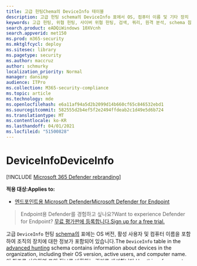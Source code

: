 ```yaml
---
title: 고급 헌팅Chema의 DeviceInfo 테이블
description: 고급 헌팅 schema의 DeviceInfo 표에서 OS, 컴퓨터 이름 및 기타 장치 정보에 대해 자세히 알아보기
keywords: 고급 헌팅, 위협 헌팅, 사이버 위협 헌팅, 검색, 쿼리, 원격 분석, schema 참조, kusto, 표, 열, 데이터 형식, 설명, deviceinfo, 장치, OS, 플랫폼, 사용자, DeviceInfo
search.product: eADQiWindows 10XVcnh
search.appverid: met150
ms.prod: m365-security
ms.mktglfcycl: deploy
ms.sitesec: library
ms.pagetype: security
ms.author: maccruz
author: schmurky
localization_priority: Normal
manager: dansimp
audience: ITPro
ms.collection: M365-security-compliance
ms.topic: article
ms.technology: mde
ms.openlocfilehash: e6a11af94a5d2b2099d14b660cf65c846532ebd1
ms.sourcegitcommit: 582555d2b4ef5f2e2494ffdeab2c1d49e5d6b724
ms.translationtype: MT
ms.contentlocale: ko-KR
ms.lasthandoff: 04/01/2021
ms.locfileid: "51500828"
---
```

# <a name="deviceinfo"></a><span data-ttu-id="989eb-104">DeviceInfo</span><span class="sxs-lookup"><span data-stu-id="989eb-104">DeviceInfo</span></span>

[!INCLUDE [Microsoft 365 Defender rebranding](../../includes/microsoft-defender.md)]

<span data-ttu-id="989eb-105">**적용 대상:**</span><span class="sxs-lookup"><span data-stu-id="989eb-105">**Applies to:**</span></span>
- [<span data-ttu-id="989eb-106">엔드포인트용 Microsoft Defender</span><span class="sxs-lookup"><span data-stu-id="989eb-106">Microsoft Defender for Endpoint</span></span>](https://go.microsoft.com/fwlink/p/?linkid=2154037)


><span data-ttu-id="989eb-107">Endpoint용 Defender를 경험하고 싶나요?</span><span class="sxs-lookup"><span data-stu-id="989eb-107">Want to experience Defender for Endpoint?</span></span> [<span data-ttu-id="989eb-108">무료 평가판에 등록합니다.</span><span class="sxs-lookup"><span data-stu-id="989eb-108">Sign up for a free trial.</span></span>](https://www.microsoft.com/microsoft-365/windows/microsoft-defender-atp?ocid=docs-wdatp-advancedhuntingref-abovefoldlink)

<span data-ttu-id="989eb-109">고급 `DeviceInfo` 헌팅 [schema의](advanced-hunting-overview.md) 표에는 OS 버전, 활성 사용자 및 컴퓨터 이름을 포함하여 조직의 장치에 대한 정보가 포함되어 있습니다.</span><span class="sxs-lookup"><span data-stu-id="989eb-109">The `DeviceInfo` table in the [advanced hunting](advanced-hunting-overview.md) schema contains information about devices in the organization, including their OS version, active users, and computer name.</span></span> <span data-ttu-id="989eb-110">이 참조를 사용하여 표의 정보를 반환하는 쿼리를 생성합니다.</span><span class="sxs-lookup"><span data-stu-id="989eb-110">Use this reference to construct queries that return information from the table.</span></span>

<span data-ttu-id="989eb-111">고급 헌팅 스마의 다른 표에 대한 자세한 내용은 고급 헌팅 스마 [참조 를 참조하세요.](advanced-hunting-schema-reference.md)</span><span class="sxs-lookup"><span data-stu-id="989eb-111">For information on other tables in the advanced hunting schema, see [the advanced hunting schema reference](advanced-hunting-schema-reference.md).</span></span>

| <span data-ttu-id="989eb-112">열 이름</span><span class="sxs-lookup"><span data-stu-id="989eb-112">Column name</span></span> | <span data-ttu-id="989eb-113">데이터 형식</span><span class="sxs-lookup"><span data-stu-id="989eb-113">Data type</span></span> | <span data-ttu-id="989eb-114">설명</span><span class="sxs-lookup"><span data-stu-id="989eb-114">Description</span></span> |
|-------------|-----------|-------------|
| `Timestamp` | <span data-ttu-id="989eb-115">datetime</span><span class="sxs-lookup"><span data-stu-id="989eb-115">datetime</span></span> | <span data-ttu-id="989eb-116">이벤트가 기록된 날짜와 시간</span><span class="sxs-lookup"><span data-stu-id="989eb-116">Date and time when the event was recorded</span></span> |
| `DeviceId` | <span data-ttu-id="989eb-117">문자열</span><span class="sxs-lookup"><span data-stu-id="989eb-117">string</span></span> | <span data-ttu-id="989eb-118">서비스에서 디바이스의 고유 식별자</span><span class="sxs-lookup"><span data-stu-id="989eb-118">Unique identifier for the device in the service</span></span> |
| `DeviceName` | <span data-ttu-id="989eb-119">문자열</span><span class="sxs-lookup"><span data-stu-id="989eb-119">string</span></span> | <span data-ttu-id="989eb-120">장치의 FQDN(FQDN)</span><span class="sxs-lookup"><span data-stu-id="989eb-120">Fully qualified domain name (FQDN) of the device</span></span> |
| `ClientVersion` | <span data-ttu-id="989eb-121">문자열</span><span class="sxs-lookup"><span data-stu-id="989eb-121">string</span></span> | <span data-ttu-id="989eb-122">디바이스에서 실행되는 끝점 에이전트 또는 센서의 버전</span><span class="sxs-lookup"><span data-stu-id="989eb-122">Version of the endpoint agent or sensor running on the device</span></span> |
| `PublicIP` | <span data-ttu-id="989eb-123">문자열</span><span class="sxs-lookup"><span data-stu-id="989eb-123">string</span></span> | <span data-ttu-id="989eb-124">등록된 장치에서 끝점용 Defender 서비스에 연결하는 데 사용하는 공용 IP 주소입니다.</span><span class="sxs-lookup"><span data-stu-id="989eb-124">Public IP address used by the onboarded device to connect to the Defender for Endpoint service.</span></span> <span data-ttu-id="989eb-125">장치 자체의 IP 주소, NAT 장치 또는 프록시일 수 있습니다.</span><span class="sxs-lookup"><span data-stu-id="989eb-125">This could be the IP address of the device itself, a NAT device, or a proxy</span></span> |
| `OSArchitecture` | <span data-ttu-id="989eb-126">문자열</span><span class="sxs-lookup"><span data-stu-id="989eb-126">string</span></span> | <span data-ttu-id="989eb-127">장치에서 실행되는 운영 체제의 아키텍처</span><span class="sxs-lookup"><span data-stu-id="989eb-127">Architecture of the operating system running on the device</span></span> |
| `OSPlatform` | <span data-ttu-id="989eb-128">문자열</span><span class="sxs-lookup"><span data-stu-id="989eb-128">string</span></span> | <span data-ttu-id="989eb-129">디바이스에서 실행되는 운영 체제의 플랫폼입니다.</span><span class="sxs-lookup"><span data-stu-id="989eb-129">Platform of the operating system running on the device.</span></span> <span data-ttu-id="989eb-130">이는 Windows 10 및 Windows 7과 같은 동일한 패밀리 내의 변형을 포함하여 특정 운영 체제를 나타냅니다.</span><span class="sxs-lookup"><span data-stu-id="989eb-130">This indicates specific operating systems, including variations within the same family, such as Windows 10 and Windows 7</span></span> |
| `OSBuild` | <span data-ttu-id="989eb-131">문자열</span><span class="sxs-lookup"><span data-stu-id="989eb-131">string</span></span> | <span data-ttu-id="989eb-132">디바이스에서 실행되는 운영 체제의 빌드 버전</span><span class="sxs-lookup"><span data-stu-id="989eb-132">Build version of the operating system running on the device</span></span> |
| `IsAzureADJoined` | <span data-ttu-id="989eb-133">부울</span><span class="sxs-lookup"><span data-stu-id="989eb-133">boolean</span></span> | <span data-ttu-id="989eb-134">디바이스가 Azure Active Directory에 가입된지 여부를 나타내는 부울 표시기입니다.</span><span class="sxs-lookup"><span data-stu-id="989eb-134">Boolean indicator of whether device is joined to the Azure Active Directory</span></span> |
| `LoggedOnUsers` | <span data-ttu-id="989eb-135">문자열</span><span class="sxs-lookup"><span data-stu-id="989eb-135">string</span></span> | <span data-ttu-id="989eb-136">이벤트 당시 디바이스에 로그온된 모든 사용자 목록(JSON 배열 형식)입니다.</span><span class="sxs-lookup"><span data-stu-id="989eb-136">List of all users that are logged on the device at the time of the event in JSON array format</span></span> |
| `RegistryDeviceTag` | <span data-ttu-id="989eb-137">문자열</span><span class="sxs-lookup"><span data-stu-id="989eb-137">string</span></span> | <span data-ttu-id="989eb-138">레지스트리를 통해 추가된 장치 태그</span><span class="sxs-lookup"><span data-stu-id="989eb-138">Device tag added through the registry</span></span> |
| `ReportId` | <span data-ttu-id="989eb-139">long</span><span class="sxs-lookup"><span data-stu-id="989eb-139">long</span></span> | <span data-ttu-id="989eb-140">반복 카운터를 기반으로 하는 이벤트 식별자입니다.</span><span class="sxs-lookup"><span data-stu-id="989eb-140">Event identifier based on a repeating counter.</span></span> <span data-ttu-id="989eb-141">고유한 이벤트를 식별하려면 이 열을 DeviceName 및 Timestamp 열과 함께 사용해야 합니다.</span><span class="sxs-lookup"><span data-stu-id="989eb-141">To identify unique events, this column must be used in conjunction with the DeviceName and Timestamp columns</span></span> |
| `OSVersion` | <span data-ttu-id="989eb-142">문자열</span><span class="sxs-lookup"><span data-stu-id="989eb-142">string</span></span> | <span data-ttu-id="989eb-143">장치에서 실행되는 운영 체제 버전</span><span class="sxs-lookup"><span data-stu-id="989eb-143">Version of the operating system running on the device</span></span> |
| `MachineGroup` | <span data-ttu-id="989eb-144">문자열</span><span class="sxs-lookup"><span data-stu-id="989eb-144">string</span></span> | <span data-ttu-id="989eb-145">컴퓨터의 컴퓨터 그룹입니다.</span><span class="sxs-lookup"><span data-stu-id="989eb-145">Machine group of the machine.</span></span> <span data-ttu-id="989eb-146">이 그룹은 역할 기반 액세스 제어에서 컴퓨터 액세스 확인에 사용됩니다.</span><span class="sxs-lookup"><span data-stu-id="989eb-146">This group is used by role-based access control to determine access to the machine</span></span> |

## <a name="related-topics"></a><span data-ttu-id="989eb-147">관련 항목</span><span class="sxs-lookup"><span data-stu-id="989eb-147">Related topics</span></span>
- [<span data-ttu-id="989eb-148">지능형 헌팅 개요</span><span class="sxs-lookup"><span data-stu-id="989eb-148">Advanced hunting overview</span></span>](advanced-hunting-overview.md)
- [<span data-ttu-id="989eb-149">쿼리 언어 배우기</span><span class="sxs-lookup"><span data-stu-id="989eb-149">Learn the query language</span></span>](advanced-hunting-query-language.md)
- [<span data-ttu-id="989eb-150">스키마의 이해</span><span class="sxs-lookup"><span data-stu-id="989eb-150">Understand the schema</span></span>](advanced-hunting-schema-reference.md)

